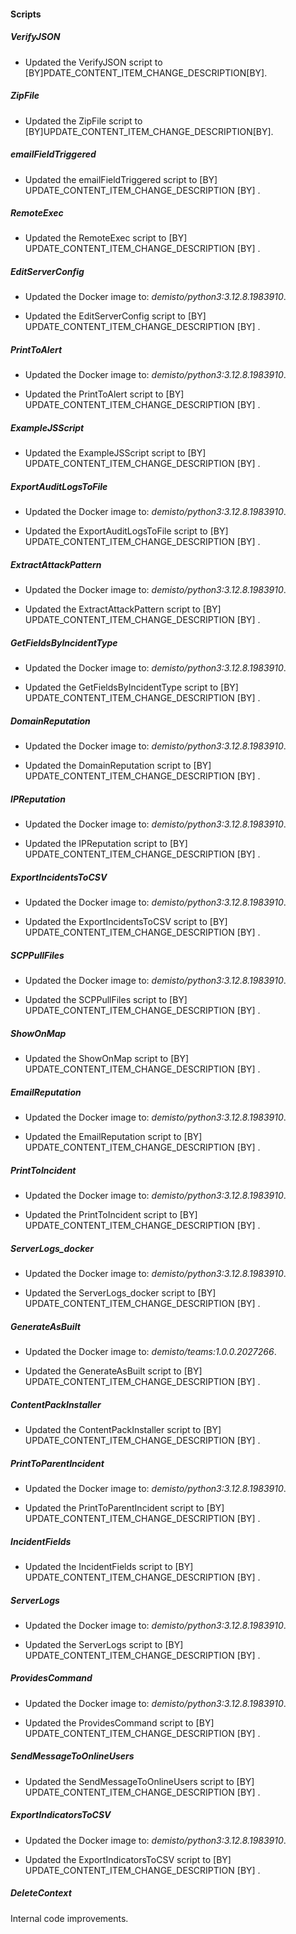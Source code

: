 
#### Scripts

##### VerifyJSON

- Updated the VerifyJSON script to [BY]PDATE_CONTENT_ITEM_CHANGE_DESCRIPTION[BY].

##### ZipFile

- Updated the ZipFile script to [BY]UPDATE_CONTENT_ITEM_CHANGE_DESCRIPTION[BY].

##### emailFieldTriggered

- Updated the emailFieldTriggered script to  [BY] UPDATE_CONTENT_ITEM_CHANGE_DESCRIPTION [BY] .
##### RemoteExec

- Updated the RemoteExec script to  [BY] UPDATE_CONTENT_ITEM_CHANGE_DESCRIPTION [BY] .
##### EditServerConfig
- Updated the Docker image to: *demisto/python3:3.12.8.1983910*.


- Updated the EditServerConfig script to  [BY] UPDATE_CONTENT_ITEM_CHANGE_DESCRIPTION [BY] .
##### PrintToAlert
- Updated the Docker image to: *demisto/python3:3.12.8.1983910*.


- Updated the PrintToAlert script to  [BY] UPDATE_CONTENT_ITEM_CHANGE_DESCRIPTION [BY] .
##### ExampleJSScript

- Updated the ExampleJSScript script to  [BY] UPDATE_CONTENT_ITEM_CHANGE_DESCRIPTION [BY] .
##### ExportAuditLogsToFile
- Updated the Docker image to: *demisto/python3:3.12.8.1983910*.


- Updated the ExportAuditLogsToFile script to  [BY] UPDATE_CONTENT_ITEM_CHANGE_DESCRIPTION [BY] .
##### ExtractAttackPattern
- Updated the Docker image to: *demisto/python3:3.12.8.1983910*.


- Updated the ExtractAttackPattern script to  [BY] UPDATE_CONTENT_ITEM_CHANGE_DESCRIPTION [BY] .
##### GetFieldsByIncidentType
- Updated the Docker image to: *demisto/python3:3.12.8.1983910*.


- Updated the GetFieldsByIncidentType script to  [BY] UPDATE_CONTENT_ITEM_CHANGE_DESCRIPTION [BY] .
##### DomainReputation
- Updated the Docker image to: *demisto/python3:3.12.8.1983910*.


- Updated the DomainReputation script to  [BY] UPDATE_CONTENT_ITEM_CHANGE_DESCRIPTION [BY] .
##### IPReputation
- Updated the Docker image to: *demisto/python3:3.12.8.1983910*.


- Updated the IPReputation script to  [BY] UPDATE_CONTENT_ITEM_CHANGE_DESCRIPTION [BY] .
##### ExportIncidentsToCSV
- Updated the Docker image to: *demisto/python3:3.12.8.1983910*.


- Updated the ExportIncidentsToCSV script to  [BY] UPDATE_CONTENT_ITEM_CHANGE_DESCRIPTION [BY] .
##### SCPPullFiles
- Updated the Docker image to: *demisto/python3:3.12.8.1983910*.


- Updated the SCPPullFiles script to  [BY] UPDATE_CONTENT_ITEM_CHANGE_DESCRIPTION [BY] .
##### ShowOnMap

- Updated the ShowOnMap script to  [BY] UPDATE_CONTENT_ITEM_CHANGE_DESCRIPTION [BY] .
##### EmailReputation
- Updated the Docker image to: *demisto/python3:3.12.8.1983910*.


- Updated the EmailReputation script to  [BY] UPDATE_CONTENT_ITEM_CHANGE_DESCRIPTION [BY] .
##### PrintToIncident
- Updated the Docker image to: *demisto/python3:3.12.8.1983910*.


- Updated the PrintToIncident script to  [BY] UPDATE_CONTENT_ITEM_CHANGE_DESCRIPTION [BY] .
##### ServerLogs_docker
- Updated the Docker image to: *demisto/python3:3.12.8.1983910*.


- Updated the ServerLogs_docker script to  [BY] UPDATE_CONTENT_ITEM_CHANGE_DESCRIPTION [BY] .
##### GenerateAsBuilt
- Updated the Docker image to: *demisto/teams:1.0.0.2027266*.


- Updated the GenerateAsBuilt script to  [BY] UPDATE_CONTENT_ITEM_CHANGE_DESCRIPTION [BY] .
##### ContentPackInstaller

- Updated the ContentPackInstaller script to  [BY] UPDATE_CONTENT_ITEM_CHANGE_DESCRIPTION [BY] .
##### PrintToParentIncident
- Updated the Docker image to: *demisto/python3:3.12.8.1983910*.


- Updated the PrintToParentIncident script to  [BY] UPDATE_CONTENT_ITEM_CHANGE_DESCRIPTION [BY] .
##### IncidentFields

- Updated the IncidentFields script to  [BY] UPDATE_CONTENT_ITEM_CHANGE_DESCRIPTION [BY] .
##### ServerLogs
- Updated the Docker image to: *demisto/python3:3.12.8.1983910*.


- Updated the ServerLogs script to  [BY] UPDATE_CONTENT_ITEM_CHANGE_DESCRIPTION [BY] .
##### ProvidesCommand
- Updated the Docker image to: *demisto/python3:3.12.8.1983910*.


- Updated the ProvidesCommand script to  [BY] UPDATE_CONTENT_ITEM_CHANGE_DESCRIPTION [BY] .
##### SendMessageToOnlineUsers

- Updated the SendMessageToOnlineUsers script to  [BY] UPDATE_CONTENT_ITEM_CHANGE_DESCRIPTION [BY] .
##### ExportIndicatorsToCSV
- Updated the Docker image to: *demisto/python3:3.12.8.1983910*.


- Updated the ExportIndicatorsToCSV script to  [BY] UPDATE_CONTENT_ITEM_CHANGE_DESCRIPTION [BY] .

##### DeleteContext

Internal code improvements.
